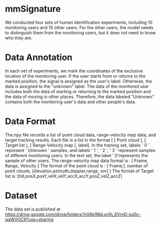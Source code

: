 # mmSignature
We conducted four sets of human identification experiments, including 10 monitoring users and 10 other users. For the other users, the model needs to distinguish them from the monitoring users, but it does not need to know who they are. 

# Data Annotation
In each set of experiments, we mark the coordinates of the exclusive location of the monitoring user.  If the user starts from or returns to the marked position, the signal is assigned as the user's label. Otherwise, the data is assigned to the "unknown" label. The data of the monitored user includes both the data of starting or returning to the marked position and the data of moving in other places. Therefore, the data labeled "Unknown" contains both the monitoring user's data and other people's data.

# Data Format
The.npy file records a list of point cloud data, range-velocity map data, and target tracking results. Each file is a list in the format [ [ Point cloud ], [ Target list ], [ Range-Velocity map ], label]. 
In the training set, labels ' 0 ' represent ' Unknown ' samples, and labels ' 1 ', ' 2 ', ' 3 ' represent samples of different monitoring users. In the test set, the label ' 0'represents the sample of other users.
The range-velocity map data format is : [ Frame, Range, Velocity ] 
The format of the point cloud is : [ Frame,1, number of point clouds, [elevation,azimuth,doppler,range, snr] ] 
The format of Target list is :[tid,posX,posY,velX,velY,accX,accY,posZ,velZ,accZ]
 
# Dataset
The data set is published at https://drive.google.com/drive/folders/1rGRe1RbLyo1h_0VrnD-lui0c-qqWVOC9?usp=sharing
